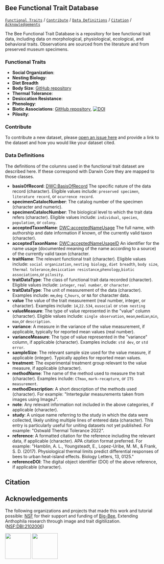 ## Bee Functional Trait Database

[```Functional Traits```](#functional-traits) / [```Contribute```](#contribute) / [```Data Definitions```](#data-definitions) / [```Citation```](#citation) / [```Acknowledgements```](#acknowledgements)

The Bee Functional Trait Database is a repository for bee functional trait data, including data on morphological, physiological, ecological, and behavioral traits. Observations are sourced from the literature and from preserved museum specimens.

### Functional Traits

* **Social Organization**:
* **Nesting Biology**:
* **Diet Breadth**
* **Body Size**:
[GitHub repository](https://github.com/Big-Bee-Network/bee-body-size)
* **Thermal Tolerance**:
* **Desiccation Resistance**:
* **Phenology**:
* **Biotic Associations**:
[GitHub repository](https://github.com/Big-Bee-Network/global-bee-interaction-data), [![DOI](https://zenodo.org/badge/DOI/10.5281/zenodo.6564718.svg)](https://doi.org/10.5281/zenodo.6564718)
* **Pilosity**:

### Contribute
To contribute a new dataset, please [open an issue here](https://github.com/Big-Bee-Network/bee-functional-trait-database/issues/new) and provide a link to the dataset and how you would like your dataset cited.

### Data Definitions

The definitions of the columns used in the functional trait dataset are described here. If these correspond with Darwin Core they are mapped to those classes. 
  * **basisOfRecord**: [DWC:BasisOfRecord](http://rs.tdwg.org/dwc/terms/basisOfRecord) The specific nature of the data record (character). Eligible values include: ```preserved specimen```, ```literature record```, or ```ocurrence record```.
  * **specimenCatalocNumber**: The catalog number of the specimen (character and numeric).
  * **specimenCatalocNumber**: The biological level to which the trait data refers (character). Eligible values include: ```individual```, ```species```, ```population```, or ```colony```.
  * **acceptedTaxonName**: [DWC:acceptedNameUsage](http://rs.tdwg.org/dwc/terms/acceptedNameUsage) The full name, with authorship and date information if known, of the currently valid taxon (character).
  * **acceptedTaxonName**: [DWC:acceptedNameUsageID](http://rs.tdwg.org/dwc/terms/acceptedNameUsageID) An identifier for the name usage (documented meaning of the name according to a source) of the currently valid taxon (character.
  * **traitName**: The relevant functional trait (character). Eligible values include: ```social organization```, ```nesting biology```, ```diet breadth```, ```body size```, ```thermal tolerance```,```desiccation resistance```,```phenology```,```biotic associations```,or ```pilosity```.
  * **traitDataType**: The class of functional trait data recorded (character). Eligible values include: ```integer```, ```real number```, or ```character```.
  * **traitDataType**: The unit of measurement of the data (character). Examples include: ```mm```,```deg C```,```hours```, or ```NA``` for character data.
  * **value** The value of the trait measurement (real number, integer, or character). Examples include: ```14```,```22.534```, ```eusocial``` or ```stem nesting```
  * **valueMeasure**: The type of value represented in the "value" column (character). Eligible values include: ```single observation```, ```mean```,```median```,```min```, ```max```,or ```description```.
  * **variance**: A measure in the variance of the value measurement, if applicable, typically for reported mean values (real number). 
  * **varianceMeasure**: The type of value represented in the "variance" column, if applicable (character).  Examples include: ```std dev```, or ```std error```.
  * **sampleSize**: The relevant sample size used for the value measure, if applicable (integer). Typically applies for reported mean values.
  * **treatment**: The experimental treatment group relevant to the value measure, if applicable (character).
  * **methodName**: The name of the method used to measure the trait (character). Examples include: ```CTmax```, ```mark-recapture```, or ```ITS measurement```.
  * **methodDescription**: A short description of the methods used (character). For example: "Intertegular measurements taken from images using ImageJ".
  * **note**: Any relevant information not included in the above categories, if applicable (character).
  * **study**: A unique name referring to the study in which the data were collected, likely uniting multiple lines of entered data (character). This entry is particularly useful for uniting datasets not yet published. For example: "Ostwald Thermal Tolerance 2022".
  * **reference**: A formatted citation for the reference including the relevant data, if applicable (character). APA citation format preferred. For example: "Hamblin, A. L., Youngsteadt, E., Lopez-Uribe, M. M., & Frank, S. D. (2017). Physiological thermal limits predict differential responses of bees to urban heat-island effects. Biology Letters, 13, 0125."
  * **referenceDOI**: The digital object identifier (DOI) of the above reference, if applicable (character).

## Citation
  
## Acknowledgements
The following organizations and projects that made this work and tutorial possible:
[NSF](https://nsf.gov) for their support and funding of [Big-Bee](https://www.idigbio.org/wiki/index.php?title=TCN:_Extending_Anthophila_research_through_image_and_trait_digitization_(Big-Bee)&mobileaction=toggle_view_desktop), Extending Anthophila research through image and trait digitilization. ([NSF:DBI:2102006](https://www.nsf.gov/awardsearch/showAward?AWD_ID=2102006&HistoricalAwards=false))

<a href="https://www.idigbio.org/wiki/index.php?title=TCN:_Extending_Anthophila_research_through_image_and_trait_digitization_(Big-Bee)&mobileaction=toggle_view_desktop"><img src="https://www.idigbio.org/wiki/images/8/84/Big-Bee-logo-2022.png" class="inline-image" style="height: 6em;"></a>
<a href="https://nsf.gov"><img src="https://big-bee.ccber.ucsb.edu/images/NSF_4-Color_bitmap_Logo-small.png" class="inline-image" style="height: 6em;"></a> 
